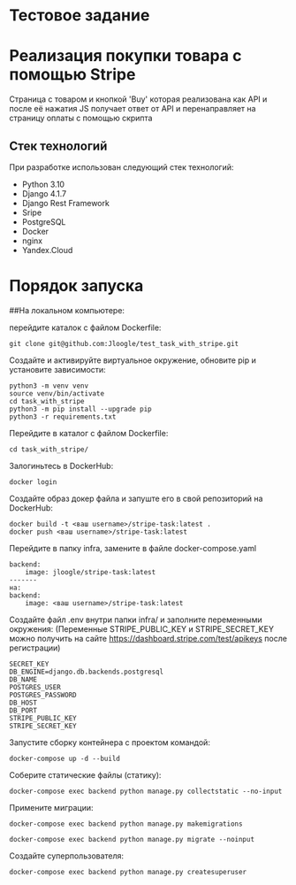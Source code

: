 # Тестовое задание 

# Реализация покупки товара с помощью Stripe
Страница с товаром и кнопкой 'Buy' которая реализована как API и после её нажатия JS получает ответ от API и перенаправляет на страницу оплаты с помощью скрипта

## Стек технологий

При разработке использован следующий стек технологий:

* Python 3.10
* Django 4.1.7
* Django Rest Framework
* Sripe
* PostgreSQL
* Docker
* nginx
* Yandex.Cloud

# Порядок запуска
##На локальном компьютере:

перейдите каталок с файлом Dockerfile:
```
git clone git@github.com:Jloogle/test_task_with_stripe.git
```

Cоздайте и активируйте виртуальное окружение, обновите pip и установите зависимости:
```
python3 -m venv venv
source venv/bin/activate
cd task_with_stripe
python3 -m pip install --upgrade pip
python3 -r requirements.txt
```
Перейдите в каталог с файлом Dockerfile:
```
cd task_with_stripe/
```
Залогиньтесь в DockerHub:
```
docker login
```
Создайте образ докер файла и запуште его в свой репозиторий на DockerHub:
```
docker build -t <ваш username>/stripe-task:latest .  
docker push <ваш username>/stripe-task:latest
```

Перейдите в папку infra, замените в файле docker-compose.yaml
```
backend:
    image: jloogle/stripe-task:latest
-------
на: 
backend:
    image: <ваш username>/stripe-task:latest
```

Создайте файл .env внутри папки infra/ и заполните переменными окружения:
(Переменные STRIPE_PUBLIC_KEY и STRIPE_SECRET_KEY можно получить на сайте https://dashboard.stripe.com/test/apikeys после регистрации)
```
SECRET_KEY
DB_ENGINE=django.db.backends.postgresql
DB_NAME
POSTGRES_USER
POSTGRES_PASSWORD
DB_HOST
DB_PORT
STRIPE_PUBLIC_KEY
STRIPE_SECRET_KEY
```
Запустите сборку контейнера с проектом командой:
```
docker-compose up -d --build
```
Соберите статические файлы (статику):
```
docker-compose exec backend python manage.py collectstatic --no-input
```
Примените миграции:
```
docker-compose exec backend python manage.py makemigrations
```
```
docker-compose exec backend python manage.py migrate --noinput
```
Создайте суперпользователя:
```
docker-compose exec backend python manage.py createsuperuser
```
